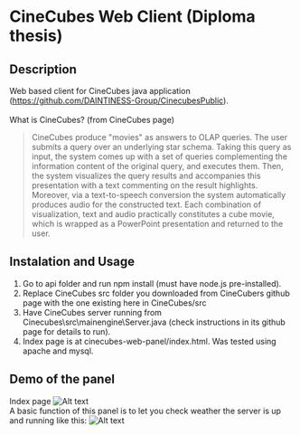 # CineCubes Web Client (Diploma thesis)
## Description
Web based client for CineCubes java application (https://github.com/DAINTINESS-Group/CinecubesPublic).
<br/>
<br/>
What is CineCubes? (from CineCubes page)
> CineCubes produce "movies" as answers to OLAP queries. The user submits a query over an underlying star schema. Taking this query as input, the system comes up with a set of queries complementing the information content of the original query, and executes them. Then, the system visualizes the query results and accompanies this presentation with a text commenting on the result highlights. Moreover, via a text-to-speech conversion the system automatically produces audio for the constructed text. Each combination of visualization, text and audio practically constitutes a cube movie, which is wrapped as a PowerPoint presentation and returned to the user.

## Instalation and Usage
1. Go to api folder and run npm install (must have node.js pre-installed).
2. Replace CineCubes src folder you downloaded from CineCubers github page with the one existing here in CineCubes/src
3. Have CineCubes server running from Cinecubes\src\mainengine\Server.java (check instructions in its github page for details to run).
4. Index page is at cinecubes-web-panel/index.html. Was tested using apache and mysql.

## Demo of the panel
Index page
![Alt text](https://github.com/sersdyh/Web-panel-for-CineCubes/blob/master/demo-images/index_page.png?raw=true "Title")
<br/>
A basic function of this panel is to let you check weather the server is up and running like this:
![Alt text](https://github.com/sersdyh/Web-panel-for-CineCubes/blob/master/demo-images/monitor_server_status.png?raw=true "Title")
